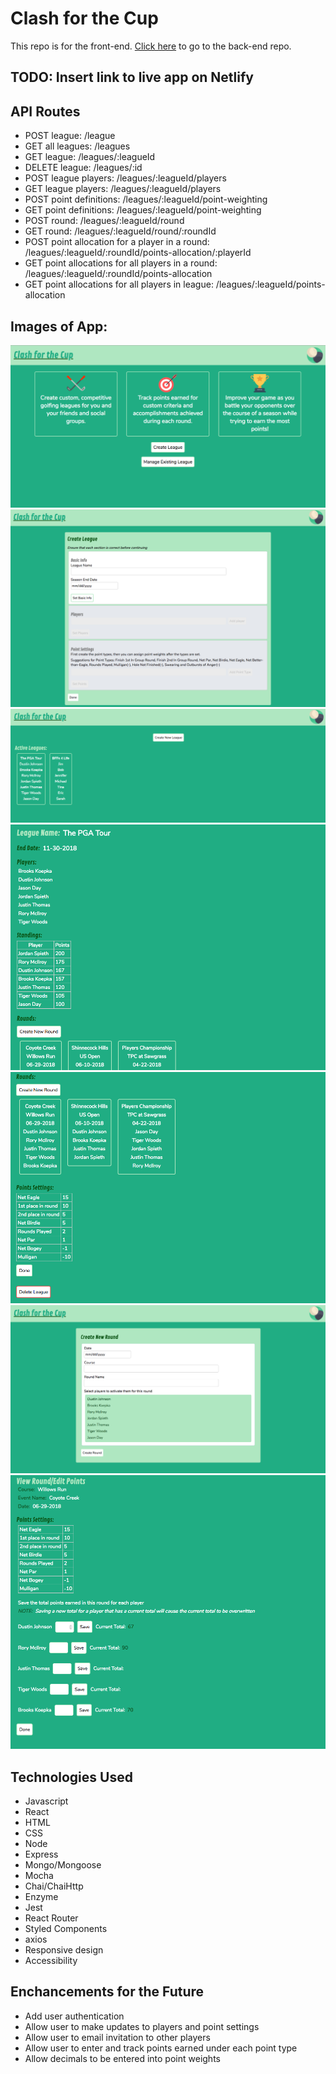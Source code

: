 # Clash for the Cup 
This repo is for the front-end. [Click here](https://github.com/RoundEm/Clash_for_the_Cup_back-end) to go to the back-end repo.

## TODO: Insert link to live app on Netlify
 
## API Routes
- POST league: /league
- GET all leagues: /leagues
- GET league: /leagues/:leagueId
- DELETE league: /leagues/:id
- POST league players: /leagues/:leagueId/players
- GET league players: /leagues/:leagueId/players
- POST point definitions: /leagues/:leagueId/point-weighting
- GET point definitions: /leagues/:leagueId/point-weighting
- POST round: /leagues/:leagueId/round
- GET round: /leagues/:leagueId/round/:roundId
- POST point allocation for a player in a round: /leagues/:leagueId/:roundId/points-allocation/:playerId
- GET point allocations for all players in a round: /leagues/:leagueId/:roundId/points-allocation
- GET point allocations for all players in league: /leagues/:leagueId/points-allocation

## Images of App:
![alt text](/app_screenshots/Home.png "Home page")
![alt text](/app_screenshots/Create_League.png "Create a New League page")
![alt text](/app_screenshots/Dashboard.png "Dashboard page")
![alt text](/app_screenshots/League_Details_1.png "League Details (1st half of page)")
![alt text](/app_screenshots/League_Details_2.png "League Details (1st half of page)")
![alt text](/app_screenshots/Create_Round.png "Create a New Round page")
![alt text](/app_screenshots/View-Edit-Round.png "View/Edit Round page")

## Technologies Used
- Javascript
- React
- HTML
- CSS
- Node
- Express
- Mongo/Mongoose
- Mocha
- Chai/ChaiHttp
- Enzyme
- Jest
- React Router
- Styled Components
- axios
- Responsive design
- Accessibility

## Enchancements for the Future
- Add user authentication
- Allow user to make updates to players and point settings
- Allow user to email invitation to other players
- Allow user to enter and track points earned under each point type
- Allow decimals to be entered into point weights

